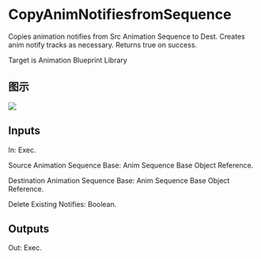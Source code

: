 # CopyAnimNotifiesfromSequence

Copies animation notifies from Src Animation Sequence to Dest. Creates anim notify tracks as necessary. Returns true on success.

Target is Animation Blueprint Library

## 图示

![]($-20221218-17522846.png)

## Inputs

In: Exec.

Source Animation Sequence Base: Anim Sequence Base Object Reference.

Destination Animation Sequence Base: Anim Sequence Base Object Reference.

Delete Existing Notifies: Boolean.  

## Outputs

Out: Exec.

